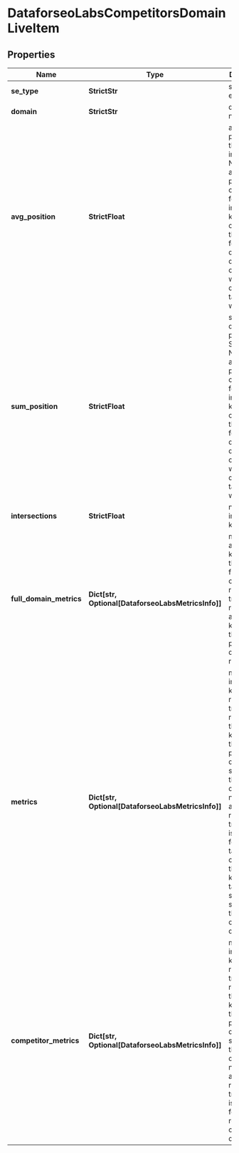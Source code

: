 # DataforseoLabsCompetitorsDomainLiveItem


## Properties

| Name | Type | Description | Notes |
|------------ | ------------- | ------------- | -------------|
**se_type** | **StrictStr** | search engine type |[optional]|
**domain** | **StrictStr** | domain name |[optional]|
**avg_position** | **StrictFloat** | average position of the domain in SERP<br>Note: average position is calculated for intersected keywords only;<br>the value for a given domain may differ when combined with different target websites |[optional]|
**sum_position** | **StrictFloat** | sum of all domain positions in SERP<br>Note: average position is calculated for intersected keywords only;<br>the value for a given domain may differ when combined with different target websites |[optional]|
**intersections** | **StrictFloat** | number of intersecting keywords |[optional]|
**full_domain_metrics** | **Dict[str, Optional[DataforseoLabsMetricsInfo]]** | metrics for all keywords of the domain<br>full overview of ranking and traffic data relevant to all keywords that the provided domain is ranking for |[optional]|
**metrics** | **Dict[str, Optional[DataforseoLabsMetricsInfo]]** | metrics for intersecting keywords<br>ranking and traffic data relevant to the keywords that the provided domain shares with the target domain<br>note: in this array ranking and traffic data is provided for the target considering the keywords target shares in search with the competitor’s domain |[optional]|
**competitor_metrics** | **Dict[str, Optional[DataforseoLabsMetricsInfo]]** | metrics for intersecting keywords<br>ranking and traffic data relevant to the keywords that the provided domain shares with the target domain<br>note: in this array ranking and traffic data is provided for the returned competitor’s domain |[optional]|